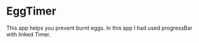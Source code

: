 # EggTimer
This app helps you prevent burnt eggs.
In this app I had used progressBar with linked Timer.

